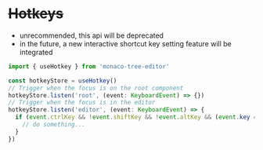 # ~~Hotkeys~~

- unrecommended, this api will be deprecated
- in the future, a new interactive shortcut key setting feature will be integrated

```typescript
import { useHotkey } from 'monaco-tree-editor'

const hotkeyStore = useHotkey()
// Trigger when the focus is on the root component
hotkeyStore.listen('root', (event: KeyboardEvent) => {})
// Trigger when the focus is in the editor
hotkeyStore.listen('editor', (event: KeyboardEvent) => {
  if (event.ctrlKey && !event.shiftKey && !event.altKey && (event.key === 's' || event.key === 'S')) {
    // do something...
  }
})
```
